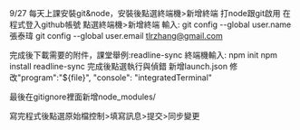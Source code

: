 9/27
每天上課安裝git&node，安裝後點選終端機>新增終端 打node跟git啟用
在程式登入github帳號
點選終端機>新增終端 輸入:
git config --global user.name 張泰瑋
git config --global user.email tlrzhang@gmail.com

完成後下載需要的附件，課堂舉例:readline-sync
終端機輸入:
npm init
npm install readline-sync
完成後點選執行與偵錯 新增launch.json
修改"program":"${file}",
"console": "integratedTerminal"

最後在gitignore裡面新增node_modules/

寫完程式後點選原始檔控制>填寫訊息>提交>同步變更